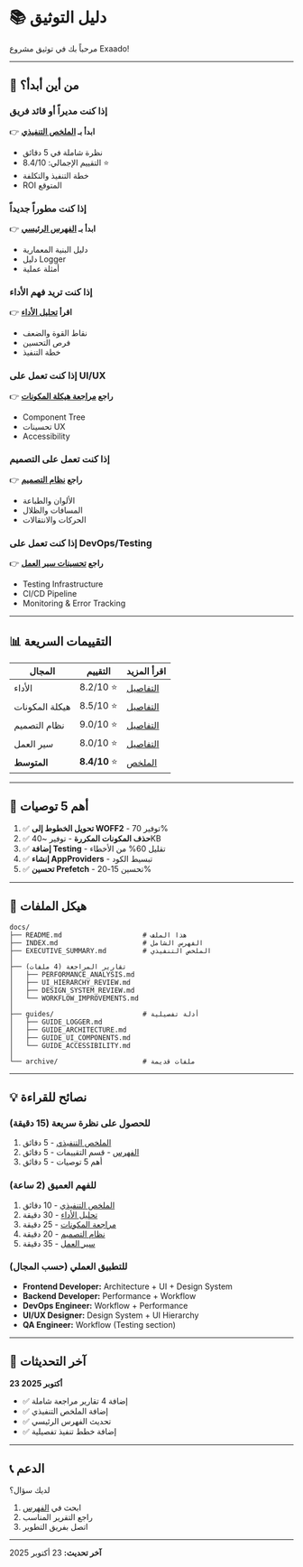 # 📚 دليل التوثيق

مرحباً بك في توثيق مشروع Exaado! 

---

## 🚀 من أين أبدأ؟

### إذا كنت مديراً أو قائد فريق
👉 **ابدأ بـ [الملخص التنفيذي](EXECUTIVE_SUMMARY.md)**
- نظرة شاملة في 5 دقائق
- التقييم الإجمالي: 8.4/10 ⭐
- خطة التنفيذ والتكلفة
- ROI المتوقع

### إذا كنت مطوراً جديداً
👉 **ابدأ بـ [الفهرس الرئيسي](INDEX.md)**
- دليل البنية المعمارية
- دليل Logger
- أمثلة عملية

### إذا كنت تريد فهم الأداء
👉 **اقرأ [تحليل الأداء](PERFORMANCE_ANALYSIS.md)**
- نقاط القوة والضعف
- فرص التحسين
- خطة التنفيذ

### إذا كنت تعمل على UI/UX
👉 **راجع [مراجعة هيكلة المكونات](UI_HIERARCHY_REVIEW.md)**
- Component Tree
- تحسينات UX
- Accessibility

### إذا كنت تعمل على التصميم
👉 **راجع [نظام التصميم](DESIGN_SYSTEM_REVIEW.md)**
- الألوان والطباعة
- المسافات والظلال
- الحركات والانتقالات

### إذا كنت تعمل على DevOps/Testing
👉 **راجع [تحسينات سير العمل](WORKFLOW_IMPROVEMENTS.md)**
- Testing Infrastructure
- CI/CD Pipeline
- Monitoring & Error Tracking

---

## 📊 التقييمات السريعة

| المجال | التقييم | اقرأ المزيد |
|--------|---------|------------|
| الأداء | 8.2/10 ⭐ | [التفاصيل](PERFORMANCE_ANALYSIS.md) |
| هيكلة المكونات | 8.5/10 ⭐ | [التفاصيل](UI_HIERARCHY_REVIEW.md) |
| نظام التصميم | 9.0/10 ⭐ | [التفاصيل](DESIGN_SYSTEM_REVIEW.md) |
| سير العمل | 8.0/10 ⭐ | [التفاصيل](WORKFLOW_IMPROVEMENTS.md) |
| **المتوسط** | **8.4/10** ⭐ | [الملخص](EXECUTIVE_SUMMARY.md) |

---

## 🎯 أهم 5 توصيات

1. ✅ **تحويل الخطوط إلى WOFF2** - توفير 70%
2. ✅ **حذف المكونات المكررة** - توفير ~40KB
3. ✅ **إضافة Testing** - تقليل 60% من الأخطاء
4. ✅ **إنشاء AppProviders** - تبسيط الكود
5. ✅ **تحسين Prefetch** - تحسين 15-20%

---

## 📁 هيكل الملفات

```
docs/
├── README.md                    # هذا الملف
├── INDEX.md                     # الفهرس الشامل
├── EXECUTIVE_SUMMARY.md         # الملخص التنفيذي
│
├── تقارير المراجعة (4 ملفات)
│   ├── PERFORMANCE_ANALYSIS.md
│   ├── UI_HIERARCHY_REVIEW.md
│   ├── DESIGN_SYSTEM_REVIEW.md
│   └── WORKFLOW_IMPROVEMENTS.md
│
├── guides/                      # أدلة تفصيلية
│   ├── GUIDE_LOGGER.md
│   ├── GUIDE_ARCHITECTURE.md
│   ├── GUIDE_UI_COMPONENTS.md
│   └── GUIDE_ACCESSIBILITY.md
│
└── archive/                     # ملفات قديمة
```

---

## 💡 نصائح للقراءة

### للحصول على نظرة سريعة (15 دقيقة)
1. [الملخص التنفيذي](EXECUTIVE_SUMMARY.md) - 5 دقائق
2. [الفهرس](INDEX.md) - قسم التقييمات - 5 دقائق
3. أهم 5 توصيات - 5 دقائق

### للفهم العميق (2 ساعة)
1. [الملخص التنفيذي](EXECUTIVE_SUMMARY.md) - 10 دقائق
2. [تحليل الأداء](PERFORMANCE_ANALYSIS.md) - 30 دقيقة
3. [مراجعة المكونات](UI_HIERARCHY_REVIEW.md) - 25 دقيقة
4. [نظام التصميم](DESIGN_SYSTEM_REVIEW.md) - 20 دقيقة
5. [سير العمل](WORKFLOW_IMPROVEMENTS.md) - 35 دقيقة

### للتطبيق العملي (حسب المجال)
- **Frontend Developer:** Architecture + UI + Design System
- **Backend Developer:** Performance + Workflow
- **DevOps Engineer:** Workflow + Performance
- **UI/UX Designer:** Design System + UI Hierarchy
- **QA Engineer:** Workflow (Testing section)

---

## 🔄 آخر التحديثات

**23 أكتوبر 2025**
- ✅ إضافة 4 تقارير مراجعة شاملة
- ✅ إضافة الملخص التنفيذي
- ✅ تحديث الفهرس الرئيسي
- ✅ إضافة خطط تنفيذ تفصيلية

---

## 📞 الدعم

لديك سؤال؟
1. ابحث في [الفهرس](INDEX.md)
2. راجع التقرير المناسب
3. اتصل بفريق التطوير

---

**آخر تحديث:** 23 أكتوبر 2025
